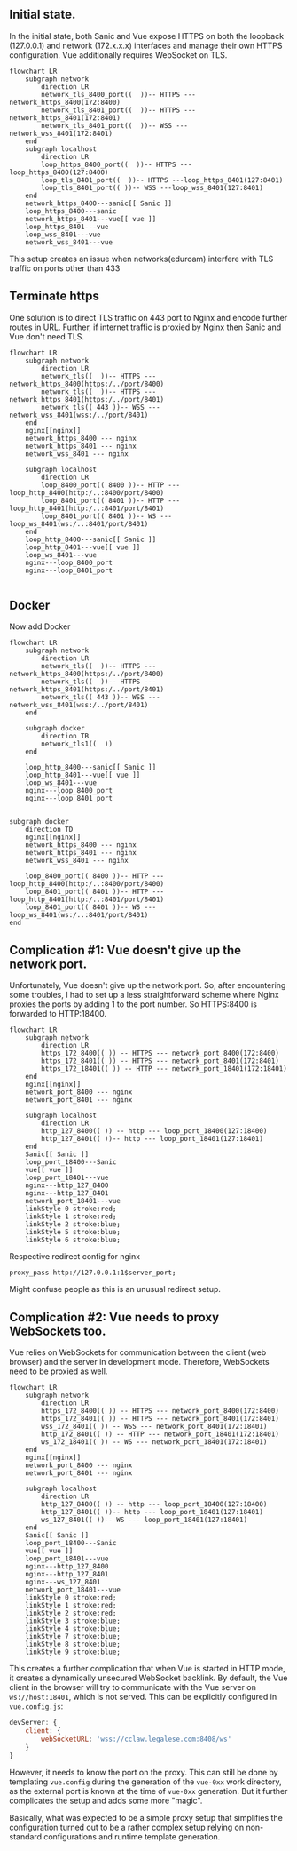 ## Initial state.
In the initial state, both Sanic and Vue expose HTTPS on both the loopback (127.0.0.1) 
and network (172.x.x.x) interfaces and manage their own HTTPS configuration.
Vue additionally requires WebSocket on TLS.

```mermaid
flowchart LR
    subgraph network
        direction LR
        network_tls_8400_port((  ))-- HTTPS ---network_https_8400(172:8400)
        network_tls_8401_port((  ))-- HTTPS ---network_https_8401(172:8401)
        network_tls_8401_port((  ))-- WSS ---network_wss_8401(172:8401)
    end
    subgraph localhost
        direction LR
        loop_https_8400_port((  ))-- HTTPS ---loop_https_8400(127:8400)
        loop_tls_8401_port((  ))-- HTTPS ---loop_https_8401(127:8401)
        loop_tls_8401_port(( ))-- WSS ---loop_wss_8401(127:8401)
    end
    network_https_8400---sanic[[ Sanic ]]
    loop_https_8400---sanic
    network_https_8401---vue[[ vue ]]
    loop_https_8401---vue
    loop_wss_8401---vue
    network_wss_8401---vue
```

This setup creates an issue when networks(eduroam) interfere with TLS traffic on ports other than 433

## Terminate https
One solution is to direct TLS traffic on 443 port to Nginx and encode further routes in URL.
Further, if internet traffic is proxied by Nginx then Sanic and Vue don't need TLS.

```mermaid
flowchart LR
    subgraph network
        direction LR
        network_tls((  ))-- HTTPS ---network_https_8400(https:/../port/8400)
        network_tls((  ))-- HTTPS ---network_https_8401(https:/../port/8401)
        network_tls(( 443 ))-- WSS ---network_wss_8401(wss:/../port/8401)
    end
    nginx[[nginx]]
    network_https_8400 --- nginx
    network_https_8401 --- nginx
    network_wss_8401 --- nginx

    subgraph localhost
        direction LR
        loop_8400_port(( 8400 ))-- HTTP ---loop_http_8400(http:/..:8400/port/8400)
        loop_8401_port(( 8401 ))-- HTTP ---loop_http_8401(http:/..:8401/port/8401)
        loop_8401_port(( 8401 ))-- WS ---loop_ws_8401(ws:/..:8401/port/8401)
    end
    loop_http_8400---sanic[[ Sanic ]]
    loop_http_8401---vue[[ vue ]]
    loop_ws_8401---vue
    nginx---loop_8400_port
    nginx---loop_8401_port
 
```

## Docker
Now add Docker

```mermaid
flowchart LR
    subgraph network
        direction LR
        network_tls((  ))-- HTTPS ---network_https_8400(https:/../port/8400)
        network_tls((  ))-- HTTPS ---network_https_8401(https:/../port/8401)
        network_tls(( 443 ))-- WSS ---network_wss_8401(wss:/../port/8401)
    end

    subgraph docker
        direction TB
        network_tls1((  ))
    end

    loop_http_8400---sanic[[ Sanic ]]
    loop_http_8401---vue[[ vue ]]
    loop_ws_8401---vue
    nginx---loop_8400_port
    nginx---loop_8401_port
 
```

    subgraph docker
        direction TD
        nginx[[nginx]]
        network_https_8400 --- nginx
        network_https_8401 --- nginx
        network_wss_8401 --- nginx

        loop_8400_port(( 8400 ))-- HTTP ---loop_http_8400(http:/..:8400/port/8400)
        loop_8401_port(( 8401 ))-- HTTP ---loop_http_8401(http:/..:8401/port/8401)
        loop_8401_port(( 8401 ))-- WS ---loop_ws_8401(ws:/..:8401/port/8401)
    end

## Complication #1: Vue doesn't give up the network port.

Unfortunately, Vue doesn't give up the network port. So, after encountering some troubles,
I had to set up a less straightforward scheme where Nginx proxies the ports by adding 1 to the port number. 
So HTTPS:8400 is forwarded to HTTP:18400.

```mermaid
flowchart LR
    subgraph network
        direction LR
        https_172_8400(( )) -- HTTPS --- network_port_8400(172:8400)
        https_172_8401(( )) -- HTTPS --- network_port_8401(172:8401)
        https_172_18401(( )) -- HTTP --- network_port_18401(172:18401)
    end
    nginx[[nginx]]
    network_port_8400 --- nginx
    network_port_8401 --- nginx

    subgraph localhost
        direction LR
        http_127_8400(( )) -- http --- loop_port_18400(127:18400)
        http_127_8401(( ))-- http --- loop_port_18401(127:18401)
    end
    Sanic[[ Sanic ]]
    loop_port_18400---Sanic
    vue[[ vue ]]
    loop_port_18401---vue
    nginx---http_127_8400
    nginx---http_127_8401
    network_port_18401---vue
    linkStyle 0 stroke:red;
    linkStyle 1 stroke:red;
    linkStyle 2 stroke:blue;
    linkStyle 5 stroke:blue;
    linkStyle 6 stroke:blue;
```

Respective redirect config for nginx
```
proxy_pass http://127.0.0.1:1$server_port;
```
Might confuse people as this is an unusual redirect setup.

## Complication #2: Vue needs to proxy WebSockets too.
Vue relies on WebSockets for communication between the client (web browser) and the server in development mode. 
Therefore, WebSockets need to be proxied as well.

```mermaid
flowchart LR
    subgraph network
        direction LR
        https_172_8400(( )) -- HTTPS --- network_port_8400(172:8400)
        https_172_8401(( )) -- HTTPS --- network_port_8401(172:8401)
        wss_172_8401(( )) -- WSS --- network_port_8401(172:18401)
        http_172_8401(( )) -- HTTP --- network_port_18401(172:18401)
        ws_172_18401(( )) -- WS --- network_port_18401(172:18401)
    end
    nginx[[nginx]]
    network_port_8400 --- nginx
    network_port_8401 --- nginx

    subgraph localhost
        direction LR
        http_127_8400(( )) -- http --- loop_port_18400(127:18400)
        http_127_8401(( ))-- http --- loop_port_18401(127:18401)
        ws_127_8401(( ))-- WS --- loop_port_18401(127:18401)
    end
    Sanic[[ Sanic ]]
    loop_port_18400---Sanic
    vue[[ vue ]]
    loop_port_18401---vue
    nginx---http_127_8400
    nginx---http_127_8401
    nginx---ws_127_8401
    network_port_18401---vue
    linkStyle 0 stroke:red;
    linkStyle 1 stroke:red;
    linkStyle 2 stroke:red;
    linkStyle 3 stroke:blue;
    linkStyle 4 stroke:blue;
    linkStyle 7 stroke:blue;
    linkStyle 8 stroke:blue;
    linkStyle 9 stroke:blue;
```

This creates a further complication that when Vue is started in HTTP mode, 
it creates a dynamically unsecured WebSocket backlink. By default, the Vue client in the 
browser will try to communicate with the Vue server on `ws://host:18401`, which is not served. 
This can be explicitly configured in `vue.config.js`:

```javascript
devServer: {
    client: {
        webSocketURL: 'wss://cclaw.legalese.com:8408/ws'
    }
}
```
However, it needs to know the port on the proxy. This can still be done by templating `vue.config`
during the generation of the `vue-0xx` work directory, as the external port is known at the time of 
`vue-0xx` generation. But it further complicates the setup and adds some more "magic".

Basically, what was expected to be a simple proxy setup that simplifies the configuration turned 
out to be a rather complex setup relying on non-standard configurations and runtime template generation.